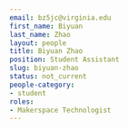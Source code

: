 ```yaml
---
email: bz5jc@virginia.edu
first_name: Biyuan
last_name: Zhao
layout: people
title: Biyuan Zhao
position: Student Assistant
slug: biyuan-zhao
status: not_current
people-category:
- student
roles:
- Makerspace Technologist
---
```


